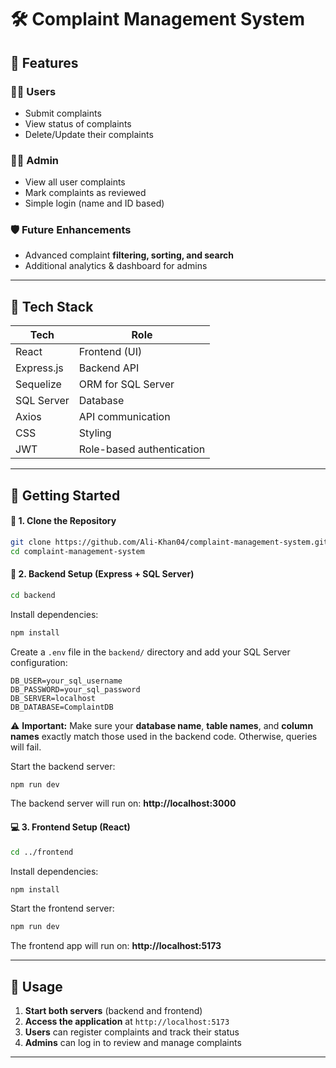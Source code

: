 
# 🛠 Complaint Management System

## 📌 Features

### 🧑‍💼 Users
- Submit complaints
- View status of complaints 
- Delete/Update their complaints

### 👨‍💻 Admin
- View all user complaints
- Mark complaints as reviewed
- Simple login (name and ID based)

### 🛡️ Future Enhancements
- Advanced complaint **filtering, sorting, and search**
- Additional analytics & dashboard for admins

---

## 🧱 Tech Stack

| Tech           | Role                           |
|----------------|-------------------------------|
| React          | Frontend (UI)                  |
| Express.js     | Backend API                    |
| Sequelize      | ORM for SQL Server             |
| SQL Server     | Database                       |
| Axios          | API communication              |
| CSS            | Styling                        |
| JWT            | Role-based authentication      |

---

## 🚀 Getting Started


#### 🔽 1. Clone the Repository

```bash
git clone https://github.com/Ali-Khan04/complaint-management-system.git
cd complaint-management-system
```

#### 🔧 2. Backend Setup (Express + SQL Server)

```bash
cd backend
```

Install dependencies:
```bash
npm install
```

Create a `.env` file in the `backend/` directory and add your SQL Server configuration:
```env
DB_USER=your_sql_username
DB_PASSWORD=your_sql_password
DB_SERVER=localhost
DB_DATABASE=ComplaintDB
```
⚠️ **Important:** Make sure your **database name**, **table names**, and **column names** exactly match those used in the backend code. Otherwise, queries will fail.


Start the backend server:
```bash
npm run dev
```

The backend server will run on: **http://localhost:3000**

#### 💻 3. Frontend Setup (React)

```bash
cd ../frontend
```

Install dependencies:
```bash
npm install
```

Start the frontend server:
```bash
npm run dev
```

The frontend app will run on: **http://localhost:5173**

---


## 🎯 Usage

1. **Start both servers** (backend and frontend)
2. **Access the application** at `http://localhost:5173`
3. **Users** can register complaints and track their status
4. **Admins** can log in to review and manage complaints

---

